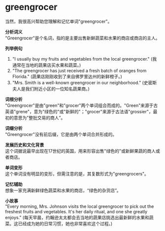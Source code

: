 # greengrocer

当然，我很高兴帮助您理解和记忆单词"greengrocer"。

  

**分析词义**  
"Greengrocer"是个名词，指的是主要出售新鲜蔬菜和水果的商店或商店的主人。

  

**列举例句**

  

1.  "I usually buy my fruits and vegetables from the local greengrocer." (我通常在当地的蔬果店买水果和蔬菜。)
2.  "The greengrocer has just received a fresh batch of oranges from Florida." (蔬果店刚刚收到了来自佛罗里达州的新鲜橙子。)
3.  "Mrs. Smith is a well-known greengrocer in our neighborhood." (史密斯夫人是我们附近小区的一位知名蔬果商。)

  

**词根分析**  
"Greengrocer"是由"green"和"grocer"两个单词组合而成的。"Green"来源于古英语"grene"，意为"绿色的"或"新鲜的"；"grocer"来源于古法语"grossier"，最初的意思为"整批交易的商人”。

  

**词缀分析**  
"Greengrocer"没有前后缀，它是由两个单词合并形成的。

  

**发展历史和文化背景**  
这个词据说最早出现在17世纪的英国，用来形容出售"绿色的"或新鲜果蔬的商人或者商店。

  

**单词变形**  
这个单词没有明显的变形，但需注意的是，其复数形式为"greengrocers"。

  

**记忆辅助**  
想象一家充满新鲜绿色蔬菜和水果的商店，“绿色的杂货店”。

  

**小故事**  
"Every morning, Mrs. Johnson visits the local greengrocer to pick out the freshest fruits and vegetables. It's her daily ritual, and one she greatly enjoys." (每天早晨，约翰逊太太都会去当地的蔬果店挑选出最新鲜的水果和蔬菜。这已经成为她的日常习惯，她也非常喜欢这个过程。)
